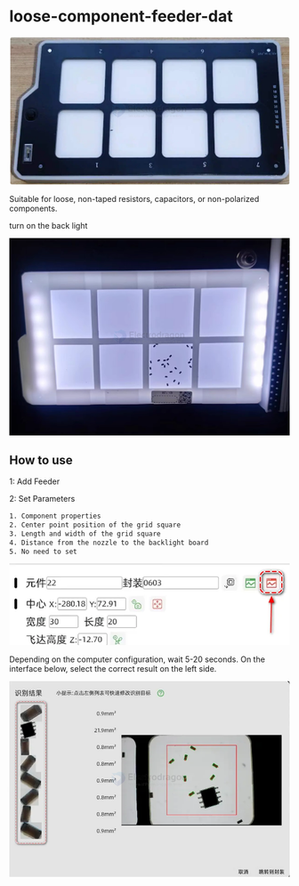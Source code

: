 
# loose-component-feeder-dat

![](2025-05-07-14-28-16.png)


Suitable for loose, non-taped resistors, capacitors, or non-polarized components.

turn on the back light 

![](2025-05-07-18-06-19.png)

## How to use

1: Add Feeder

2: Set Parameters

    1. Component properties
    2. Center point position of the grid square
    3. Length and width of the grid square
    4. Distance from the nozzle to the backlight board
    5. No need to set

![](2025-05-07-14-29-09.png)

Depending on the computer configuration, wait 5-20 seconds.
On the interface below, select the correct result on the left side.

![](2025-05-07-14-29-27.png)